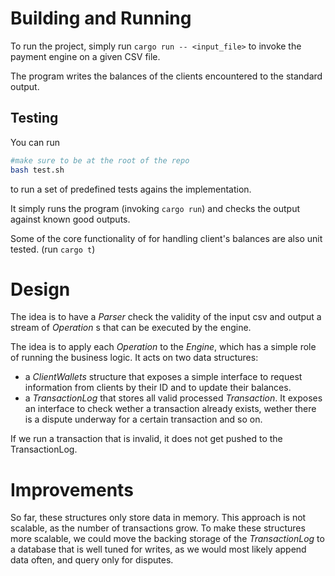# Building and Running

To run the project, simply run `cargo run -- <input_file>` to invoke the payment engine on a given CSV file.

The program writes the balances of the clients encountered to the standard output.

## Testing

You can run
```bash
#make sure to be at the root of the repo
bash test.sh
```

to run a set of predefined tests agains the implementation.

It simply runs the program (invoking `cargo run`) and checks the output against known good outputs.

Some of the core functionality of for handling client's balances are also unit tested. (run `cargo t`)


# Design

The idea is to have a _Parser_ check the validity of the input csv and output a
stream of _Operation_ s that can be executed by the engine.

The idea is to apply each _Operation_ to the _Engine_, which has a simple role of
running the business logic.
It acts on two data structures:

- a _ClientWallets_ structure that exposes a simple interface to request information from clients by their ID
  and to update their balances.
- a _TransactionLog_ that stores all valid processed _Transaction_. It exposes an interface to check wether a
  transaction already exists, wether there is a dispute underway for a certain transaction and so on.

If we run a transaction that is invalid, it does not get pushed to the TransactionLog.

# Improvements

So far, these structures only store data in memory. This approach is not scalable, as the number of transactions
grow.
To make these structures more scalable, we could move the backing storage of the _TransactionLog_ to a database
that is well tuned for writes, as we would most likely append data often, and query only for disputes.
